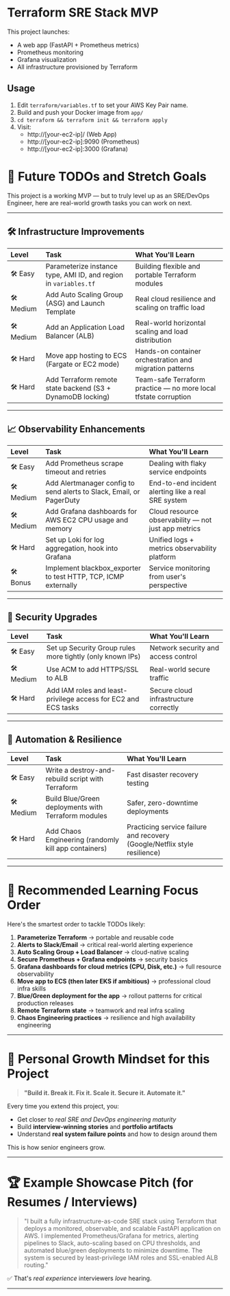 # Terraform SRE Stack MVP

This project launches:
- A web app (FastAPI + Prometheus metrics)
- Prometheus monitoring
- Grafana visualization
- All infrastructure provisioned by Terraform

## Usage

1. Edit `terraform/variables.tf` to set your AWS Key Pair name.
2. Build and push your Docker image from `app/`
3. `cd terraform && terraform init && terraform apply`
4. Visit:
   - http://[your-ec2-ip]/ (Web App)
   - http://[your-ec2-ip]:9090 (Prometheus)
   - http://[your-ec2-ip]:3000 (Grafana)


# 🚀 Future TODOs and Stretch Goals

This project is a working MVP — but to truly level up as an SRE/DevOps Engineer, here are real-world growth tasks you can work on next.

---

## 🛠️ Infrastructure Improvements

| Level | Task | What You'll Learn |
|:---|:---|:---|
| 🛠️ Easy | Parameterize instance type, AMI ID, and region in `variables.tf` | Building flexible and portable Terraform modules |
| 🛠️ Medium | Add Auto Scaling Group (ASG) and Launch Template | Real cloud resilience and scaling on traffic load |
| 🛠️ Medium | Add an Application Load Balancer (ALB) | Real-world horizontal scaling and load distribution |
| 🛠️ Hard | Move app hosting to ECS (Fargate or EC2 mode) | Hands-on container orchestration and migration patterns |
| 🛠️ Hard | Add Terraform remote state backend (S3 + DynamoDB locking) | Team-safe Terraform practice — no more local tfstate corruption |

---

## 📈 Observability Enhancements

| Level | Task | What You'll Learn |
|:---|:---|:---|
| 🛠️ Easy | Add Prometheus scrape timeout and retries | Dealing with flaky service endpoints |
| 🛠️ Medium | Add Alertmanager config to send alerts to Slack, Email, or PagerDuty | End-to-end incident alerting like a real SRE system |
| 🛠️ Medium | Add Grafana dashboards for AWS EC2 CPU usage and memory | Cloud resource observability — not just app metrics |
| 🛠️ Hard | Set up Loki for log aggregation, hook into Grafana | Unified logs + metrics observability platform |
| 🛠️ Bonus | Implement blackbox_exporter to test HTTP, TCP, ICMP externally | Service monitoring from user's perspective |

---

## 🔐 Security Upgrades

| Level | Task | What You'll Learn |
|:---|:---|:---|
| 🛠️ Easy | Set up Security Group rules more tightly (only known IPs) | Network security and access control |
| 🛠️ Medium | Use ACM to add HTTPS/SSL to ALB | Real-world secure traffic |
| 🛠️ Hard | Add IAM roles and least-privilege access for EC2 and ECS tasks | Secure cloud infrastructure correctly |

---

## 🧪 Automation & Resilience

| Level | Task | What You'll Learn |
|:---|:---|:---|
| 🛠️ Easy | Write a destroy-and-rebuild script with Terraform | Fast disaster recovery testing |
| 🛠️ Medium | Build Blue/Green deployments with Terraform modules | Safer, zero-downtime deployments |
| 🛠️ Hard | Add Chaos Engineering (randomly kill app containers) | Practicing service failure and recovery (Google/Netflix style resilience) |

---

# 🧠 Recommended Learning Focus Order

Here's the smartest order to tackle TODOs likely:

1. **Parameterize Terraform** → portable and reusable code
2. **Alerts to Slack/Email** → critical real-world alerting experience
3. **Auto Scaling Group + Load Balancer** → cloud-native scaling
4. **Secure Prometheus + Grafana endpoints** → security basics
5. **Grafana dashboards for cloud metrics (CPU, Disk, etc.)** → full resource observability
6. **Move app to ECS (then later EKS if ambitious)** → professional cloud infra skills
7. **Blue/Green deployment for the app** → rollout patterns for critical production releases
8. **Remote Terraform state** → teamwork and real infra scaling
9. **Chaos Engineering practices** → resilience and high availability engineering

---

# 🧠 Personal Growth Mindset for this Project

> **"Build it. Break it. Fix it. Scale it. Secure it. Automate it."**

Every time you extend this project, you:
- Get closer to *real SRE and DevOps engineering maturity*
- Build **interview-winning stories** and **portfolio artifacts**
- Understand **real system failure points** and how to design around them

This is how senior engineers grow.

---

# 🏆 Example Showcase Pitch (for Resumes / Interviews)

> "I built a fully infrastructure-as-code SRE stack using Terraform that deploys a monitored, observable, and scalable FastAPI application on AWS. I implemented Prometheus/Grafana for metrics, alerting pipelines to Slack, auto-scaling based on CPU thresholds, and automated blue/green deployments to minimize downtime. The system is secured by least-privilege IAM roles and SSL-enabled ALB routing."

✅ That's *real experience* interviewers *love* hearing.

---


